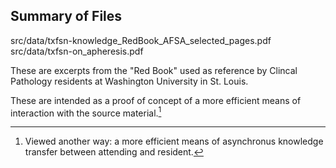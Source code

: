 ## Summary of Files

src/data/txfsn-knowledge_RedBook_AFSA_selected_pages.pdf
src/data/txfsn-on_apheresis.pdf

These are excerpts from the "Red Book" used as reference by Clincal Pathology residents at Washington University in St. Louis. 

These are intended as a proof of concept of a more efficient means of interaction with the source material.[^1]


[^1]: Viewed another way: a more efficient means of asynchronus knowledge transfer between attending and resident.


